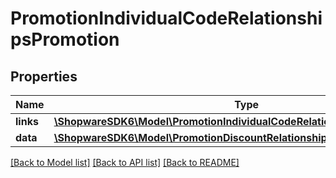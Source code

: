 # PromotionIndividualCodeRelationshipsPromotion

## Properties
Name | Type | Description | Notes
------------ | ------------- | ------------- | -------------
**links** | [**\ShopwareSDK6\Model\PromotionIndividualCodeRelationshipsPromotionLinks**](PromotionIndividualCodeRelationshipsPromotionLinks.md) |  | [optional] 
**data** | [**\ShopwareSDK6\Model\PromotionDiscountRelationshipsPromotionData**](PromotionDiscountRelationshipsPromotionData.md) |  | [optional] 

[[Back to Model list]](../../README.md#documentation-for-models) [[Back to API list]](../../README.md#documentation-for-api-endpoints) [[Back to README]](../../README.md)

